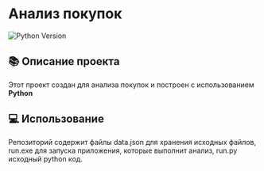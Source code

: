 # Анализ покупок

![Python Version](https://img.shields.io/badge/python-3.12.5-blue)

## 📚 Описание проекта

Этот проект создан для анализа покупок и построен с использованием **Python**

## 💻 Использование

Репозиторий содержит файлы data.json для хранения исходных файлов, run.exe для запуска приложения, которые выполнит анализ, run.py исходный python код.